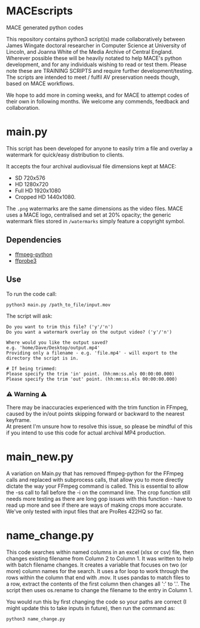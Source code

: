 # MACEscripts
MACE generated python codes

This repository contains python3 script(s) made collaboratively between James Wingate doctoral researcher in Computer Science at University of Lincoln, and Joanna White of the Media Archive of Central England.  Wherever possible these will be heavily notated to help MACE's python development, and for any individuals wishing to read or test them. Please note these are TRAINING SCRIPTS and require further development/testing.  The scripts are intended to meet / fulfil AV preservation needs though, based on MACE workflows.

We hope to add more in coming weeks, and for MACE to attempt codes of their own in following months. We welcome any commends, feedback and collaboration.

# main.py

This script has been developed for anyone to easily trim a file and overlay a watermark for quick/easy distribution to clients.

It accepts the four archival audiovisual file dimensions kept at MACE:
* SD 720x576
* HD 1280x720
* Full HD 1920x1080
* Cropped HD 1440x1080.

The `.png` watermarks are the same dimensions as the video files. MACE uses a MACE logo, centralised and set at 20% opacity; the generic watermark files stored in `/watermarks` simply feature a copyright symbol.

## Dependencies

* [ffmpeg-python](https://github.com/kkroening/ffmpeg-python)
* [ffprobe3](https://github.com/DheerendraRathor/ffprobe3)

## Use

To run the code call:
```bash
python3 main.py /path_to_file/input.mov
```

The script will ask:
```
Do you want to trim this file? ('y'/'n')
Do you want a watermark overlay on the output video? ('y'/'n')

Where would you like the output saved?
e.g. 'home/Dave/Desktop/output.mp4'
Providing only a filename - e.g. 'file.mp4' - will export to the directory the script is in.

# If being trimmed:
Please specify the trim 'in' point. (hh:mm:ss.mls 00:00:00.000)
Please specify the trim 'out' point. (hh:mm:ss.mls 00:00:00.000)
```

### ⚠️ Warning ⚠️

There may be inaccuracies experienced with the trim function in FFmpeg, caused by the in/out points skipping forward or backward to the nearest keyframe.  
At present I'm unsure how to resolve this issue, so please be mindful of this if you intend to use this code for actual archival MP4 production.

# main_new.py

A variation on Main.py that has removed ffmpeg-python for the FFmpeg calls and replaced with subprocess calls, that allow you to more directly dictate the way your FFmpeg command is called.  This is essential to allow the -ss call to fall before the -i on the command line.  The crop function still needs more testing as there are long gop issues with this function - have to read up more and see if there are ways of making crops more accurate.  We've only tested with input files that are ProRes 422HQ so far.

# name_change.py

This code searches within named columns in an excel (xlsx or csv) file, then changes existing filename from Column 2 to Column 1. It was written to help with batch filename changes. It creates a variable that focuses on two (or more) column names for the search. It uses a for loop to work through the rows within the column that end with .mov. It uses pandas to match files to a row, extract the contents of the first column then changes all ':' to '.'. The script then uses os.rename to change the filename to the entry in Column 1.

You would run this by first changing the code so your paths are correct (I might update this to take inputs in future), then run the command as:
```
python3 name_change.py
```
